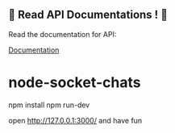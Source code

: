 
## 🎉 Read API Documentations ! 🎉

Read the documentation for API:

[Documentation](https://github.com/zo0r/react-native-push-notification/blob/master/CHANGELOG.md)
# node-socket-chats

npm install
npm run-dev

open http://127.0.0.1:3000/
and have fun
